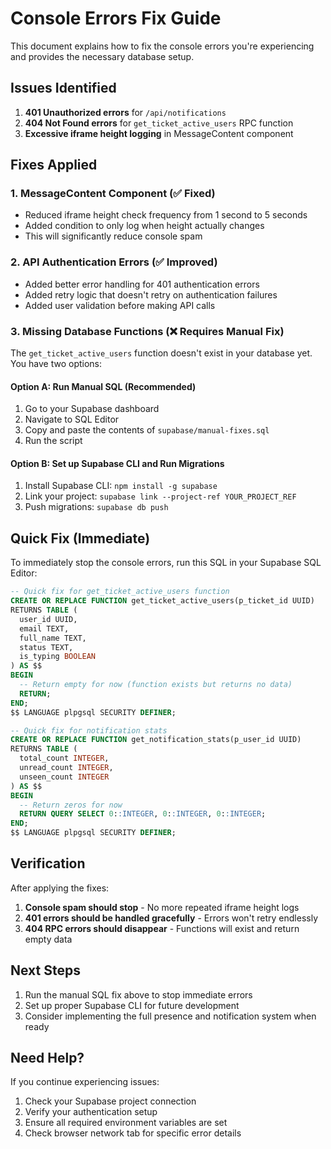 # Console Errors Fix Guide

This document explains how to fix the console errors you're experiencing and provides the necessary database setup.

## Issues Identified

1. **401 Unauthorized errors** for `/api/notifications`
2. **404 Not Found errors** for `get_ticket_active_users` RPC function  
3. **Excessive iframe height logging** in MessageContent component

## Fixes Applied

### 1. MessageContent Component (✅ Fixed)
- Reduced iframe height check frequency from 1 second to 5 seconds
- Added condition to only log when height actually changes
- This will significantly reduce console spam

### 2. API Authentication Errors (✅ Improved)
- Added better error handling for 401 authentication errors
- Added retry logic that doesn't retry on authentication failures
- Added user validation before making API calls

### 3. Missing Database Functions (❌ Requires Manual Fix)

The `get_ticket_active_users` function doesn't exist in your database yet. You have two options:

#### Option A: Run Manual SQL (Recommended)
1. Go to your Supabase dashboard
2. Navigate to SQL Editor
3. Copy and paste the contents of `supabase/manual-fixes.sql`
4. Run the script

#### Option B: Set up Supabase CLI and Run Migrations
1. Install Supabase CLI: `npm install -g supabase`
2. Link your project: `supabase link --project-ref YOUR_PROJECT_REF`
3. Push migrations: `supabase db push`

## Quick Fix (Immediate)

To immediately stop the console errors, run this SQL in your Supabase SQL Editor:

```sql
-- Quick fix for get_ticket_active_users function
CREATE OR REPLACE FUNCTION get_ticket_active_users(p_ticket_id UUID)
RETURNS TABLE (
  user_id UUID,
  email TEXT,
  full_name TEXT,
  status TEXT,
  is_typing BOOLEAN
) AS $$
BEGIN
  -- Return empty for now (function exists but returns no data)
  RETURN;
END;
$$ LANGUAGE plpgsql SECURITY DEFINER;

-- Quick fix for notification stats
CREATE OR REPLACE FUNCTION get_notification_stats(p_user_id UUID)
RETURNS TABLE (
  total_count INTEGER,
  unread_count INTEGER,
  unseen_count INTEGER
) AS $$
BEGIN
  -- Return zeros for now
  RETURN QUERY SELECT 0::INTEGER, 0::INTEGER, 0::INTEGER;
END;
$$ LANGUAGE plpgsql SECURITY DEFINER;
```

## Verification

After applying the fixes:

1. **Console spam should stop** - No more repeated iframe height logs
2. **401 errors should be handled gracefully** - Errors won't retry endlessly
3. **404 RPC errors should disappear** - Functions will exist and return empty data

## Next Steps

1. Run the manual SQL fix above to stop immediate errors
2. Set up proper Supabase CLI for future development
3. Consider implementing the full presence and notification system when ready

## Need Help?

If you continue experiencing issues:
1. Check your Supabase project connection
2. Verify your authentication setup  
3. Ensure all required environment variables are set
4. Check browser network tab for specific error details 
